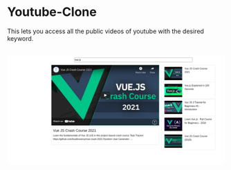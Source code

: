 # Youtube-Clone
This lets you access all the public videos of youtube with the desired keyword.
<br />
<br />

![alt text](https://github.com/mahakporwal02/Youtube-Clone/blob/master/Youtube%20Clone.png?raw=true) 
